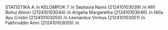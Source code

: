 STATISTIKA A /n
KELOMPOK 7 /n
Septavia Navis		(212410103039) /n
Afif Rohul Abrori	(212410103044) /n
Angelia Margaretha	(212410103046) /n
Nilla Ayu Cristin		(212410103050) /n
Leonardus Virmus	(212410103051) /n
Fakhruddin Amri		(212410103055) /n
